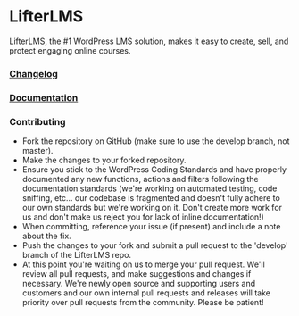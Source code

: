 LifterLMS
==========

LifterLMS, the #1 WordPress LMS solution, makes it easy to create, sell, and protect engaging online courses.

### [Changelog](./CHANGELOG.md)

### [Documentation](https://lifterlms.readme.io)

### Contributing

+ Fork the repository on GitHub (make sure to use the develop branch, not master).
+ Make the changes to your forked repository.
+ Ensure you stick to the WordPress Coding Standards and have properly documented any new functions, actions and filters following the documentation standards (we're working on automated testing, code sniffing, etc... our codebase is fragmented and doesn't fully adhere to our own standards but we're working on it. Don't create more work for us and don't make us reject you for lack of inline documentation!)
+ When committing, reference your issue (if present) and include a note about the fix.
+ Push the changes to your fork and submit a pull request to the 'develop' branch of the LifterLMS repo.
+ At this point you're waiting on us to merge your pull request. We'll review all pull requests, and make suggestions and changes if necessary. We're newly open source and supporting users and customers and our own internal pull requests and releases will take priority over pull requests from the community. Please be patient!


